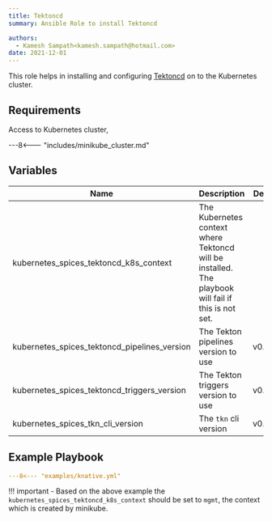 ```yaml
---
title: Tektoncd
summary: Ansible Role to install Tektoncd

authors:
  - Kamesh Sampath<kamesh.sampath@hotmail.com>
date: 2021-12-01
---
```


This role helps in installing and configuring [Tektoncd](https://tekton.dev) on to the Kubernetes cluster.

## Requirements

Access to Kubernetes cluster,

---8<--- "includes/minikube_cluster.md"

## Variables

| Name  | Description | Default
| ----------- | ----------- | ---
| kubernetes_spices_tektoncd_k8s_context | The Kubernetes context where Tektoncd will be installed. The playbook will fail if this is not set. |
| kubernetes_spices_tektoncd_pipelines_version| The Tekton pipelines version to use| v0.29.0
| kubernetes_spices_tektoncd_triggers_version| The Tekton triggers version to use | v0.16.0
| kubernetes_spices_tkn_cli_version| The `tkn` cli version | v0.21.0

## Example Playbook

```yaml
---8<--- "examples/knative.yml"
```

!!! important
    - Based on the above example the `kubernetes_spices_tektoncd_k8s_context` should be set to `mgmt`, the context which is created by minikube.
